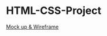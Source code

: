 # HTML-CSS-Project
[Mock up & Wireframe](https://miro.com/app/board/uXjVPJLS4ro=/?share_link_id=584753827730)
